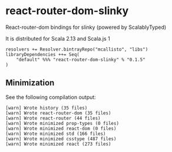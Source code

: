 # react-router-dom-slinky

React-router-dom bindings for slinky (powered by ScalablyTyped)

It is distributed for Scala 2.13 and Scala.js 1

```
resolvers += Resolver.bintrayRepo("mcallisto", "libs")
libraryDependencies ++= Seq(
    "default" %%% "react-router-dom-slinky" % "0.1.5" 
) 
```

## Minimization

See the following compilation output:

```
[warn] Wrote history (35 files)
[warn] Wrote react-router-dom (35 files)
[warn] Wrote react-router (44 files)
[warn] Wrote minimized prop-types (0 files)
[warn] Wrote minimized react-dom (0 files)
[warn] Wrote minimized std (166 files)
[warn] Wrote minimized csstype (487 files)
[warn] Wrote minimized react (273 files)
```
